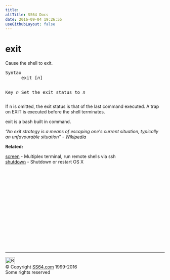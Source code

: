 ```yaml
---
title:
altTitle: SS64 Docs
date: 2016-09-04 19:26:55
useGithubLayout: false
---
```

<!-- #BeginLibraryItem "/Library/head_osx.lbi" --><!-- #EndLibraryItem --><h1>exit</h1> 
<p>Cause the shell to exit.</p>
<pre>Syntax
      exit [<i>n</i>]

Key
   <i>n</i>   Set the exit status to <i>n</i></pre>
<p> If n is omitted, the exit status is that  of  the
last command executed. A trap on EXIT is executed before the shell terminates.</p>
<p>exit is a bash built in command.</p>
<p class="quote"><i>“An exit strategy is a means of escaping one's current situation, typically an unfavourable situation” - <a href="http://en.wikipedia.org/wiki/Exit_strategy">Wikipedia</a> </i></p>
<p><b>Related:</b></p>
<p>  
<a href="screen.html">screen</a> - Multiplex terminal, run remote shells via ssh<br>
<a href="shutdown.html">shutdown</a> - Shutdown or restart OS X</p><!-- #BeginLibraryItem "/Library/foot_osx.lbi" --><p><script async="" src="//pagead2.googlesyndication.com/pagead/js/adsbygoogle.js"></script>
<!-- OSX300 -->
<ins class="adsbygoogle" style="display:inline-block;width:300px;height:250px" data-ad-client="ca-pub-6140977852749469" data-ad-slot="1823340303"></ins>
<script>
(adsbygoogle = window.adsbygoogle || []).push({});
</script></p>
<hr>
<div id="bl" class="footer"><a href="#"><img src="../images/top.png" width="30" height="22" alt="Back to the Top"></a></div>
<div id="br" class="footer, tagline">© Copyright <a href="http://ss64.com/">SS64.com</a> 1999-2016<br>
Some rights reserved</div><!-- #EndLibraryItem -->
